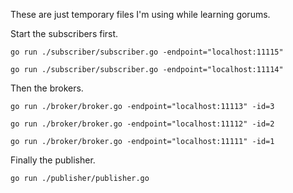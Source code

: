 These are just temporary files I'm using while learning gorums.

Start the subscribers first.

`go run ./subscriber/subscriber.go -endpoint="localhost:11115"`

`go run ./subscriber/subscriber.go -endpoint="localhost:11114"`

Then the brokers.

`go run ./broker/broker.go -endpoint="localhost:11113" -id=3`

`go run ./broker/broker.go -endpoint="localhost:11112" -id=2`

`go run ./broker/broker.go -endpoint="localhost:11111" -id=1`

Finally the publisher.

`go run ./publisher/publisher.go`
